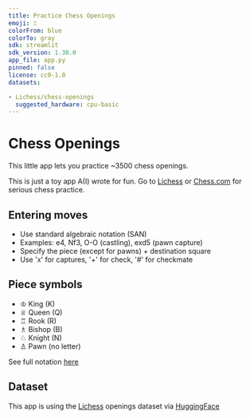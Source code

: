 ```yaml
---
title: Practice Chess Openings
emoji: ♖
colorFrom: blue
colorTo: gray
sdk: streamlit
sdk_version: 1.38.0
app_file: app.py
pinned: false
license: cc0-1.0
datasets:

- Lichess/chess-openings
  suggested_hardware: cpu-basic
---
```


# Chess Openings

This little app lets you practice ~3500 chess openings.

This is just a toy app A(I) wrote for fun. Go to [Lichess](https://lichess.org/) or [Chess.com](https://chess.com) for serious chess practice.

## Entering moves

- Use standard algebraic notation (SAN)
- Examples: e4, Nf3, O-O (castling), exd5 (pawn capture)
- Specify the piece (except for pawns) + destination square
- Use 'x' for captures, '+' for check, '#' for checkmate

## Piece symbols

- ♔ King (K)
- ♕ Queen (Q)
- ♖ Rook (R)
- ♗ Bishop (B)
- ♘ Knight (N)
- ♙ Pawn (no letter)

See full notation [here](<https://en.wikipedia.org/wiki/Algebraic_notation_(chess)>)

## Dataset

This app is using the [Lichess](https://lichess.org/) openings dataset via [HuggingFace](https://huggingface.co/datasets/Lichess/chess-openings)
